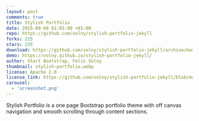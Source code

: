 ```yaml
---
layout: post
comments: true
title: Stylish Portfolio
date: 2015-09-08 01:03:00 +01:00
repo: https://github.com/volny/stylish-portfolio-jekyll
forks: 215
stars: 235
download: https://github.com/volny/stylish-portfolio-jekyll/archive/master.zip
demo: https://volny.github.io/stylish-portfolio-jekyll/
author: Start Bootstrap, Felix Volny
thumbnail: stylish-portfolio.webp
license: Apache 2.0
license_link: https://github.com/volny/stylish-portfolio-jekyll/blob/master/LICENSE
carousel:
  - 'screenshot.png'
---
```


Stylish Portfolio is a one page Bootstrap portfolio theme with off canvas navigation and smooth scrolling through content sections.
